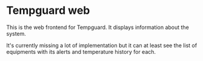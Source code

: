 # Tempguard web

This is the web frontend for Tempguard. It displays information about the system.

It's currently missing a lot of implementation but it can at least see the list of equipments with its alerts and temperature history for each.